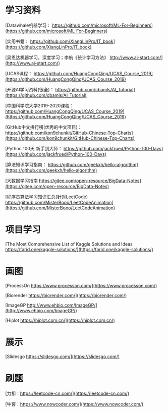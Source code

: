 ﻿# 学习资料
[Datawhale机器学习：
https://github.com/microsoft/ML-For-Beginners](https://github.com/microsoft/ML-For-Beginners)

[实用书籍：
https://github.com/XiangLinPro/IT_book](https://github.com/XiangLinPro/IT_book)

[吴恩达机器学习，深度学习；李航《统计学习方法》
http://www.ai-start.com/](http://www.ai-start.com/)

[UCAS课程：
https://github.com/HuangCongQing/UCAS_Course_2019](https://github.com/HuangCongQing/UCAS_Course_2019)

[开源AI学习资料(很全)：
https://github.com/cbamls/AI_Tutorial](https://github.com/cbamls/AI_Tutorial)

[中国科学院大学2019-2020课程：
https://github.com/HuangCongQing/UCAS_Course_2019](https://github.com/HuangCongQing/UCAS_Course_2019)

[GitHub中文排行榜(优秀的中文项目)：
https://github.com/kon9chunkit/GitHub-Chinese-Top-Charts](https://github.com/kon9chunkit/GitHub-Chinese-Top-Charts)

[Python 100天 新手到大师：
https://github.com/jackfrued/Python-100-Days](https://github.com/jackfrued/Python-100-Days)

[算法知识学习指南：
https://github.com/geekxh/hello-algorithm](https://github.com/geekxh/hello-algorithm)

[大数据学习指南
https://gitee.com/open-resource/BigData-Notes](https://gitee.com/open-resource/BigData-Notes)

[程序员算法学习知识汇总(针对LeetCode)
https://github.com/MisterBooo/LeetCodeAnimation](https://github.com/MisterBooo/LeetCodeAnimation)

# **项目学习**
[The Most Comprehensive List of Kaggle Solutions and Ideas
https://farid.one/kaggle-solutions/](https://farid.one/kaggle-solutions/)

# **画图**
[ProcessOn
https://www.processon.com/](https://www.processon.com/)

[Biorender
https://biorender.com/](https://biorender.com/)

[ImageGP
http://www.ehbio.com/ImageGP/](http://www.ehbio.com/ImageGP/)

[Hiplot
https://hiplot.com.cn/](https://hiplot.com.cn/)


# **展示**
[Slidesgo
https://slidesgo.com/](https://slidesgo.com/)

# **刷题**
[力扣：https://leetcode-cn.com/](https://leetcode-cn.com/)

[牛客：https://www.nowcoder.com/](https://www.nowcoder.com/)

